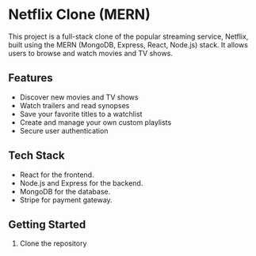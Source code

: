 # Netflix Clone (MERN)

This project is a full-stack clone of the popular streaming service, Netflix, built using the MERN (MongoDB, Express, React, Node.js) stack. It allows users to browse and watch movies and TV shows.

## Features

- Discover new movies and TV shows
- Watch trailers and read synopses
- Save your favorite titles to a watchlist
- Create and manage your own custom playlists
- Secure user authentication

## Tech Stack

- React for the frontend.
- Node.js and Express for the backend.
- MongoDB for the database.
- Stripe for payment gateway.

## Getting Started

1. Clone the repository
